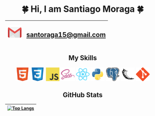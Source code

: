 <h1 align="center">🍀 Hi, I am Santiago Moraga 🍀</h1>

<div align="center">

| ![EMAIL](./assets/icons8-gmail-48.png) | <h2 align="center">santoraga15@gmail.com</h2> |
| - | - |

</div>

<h2 align="center">My Skills</h2>

<div align="center">

<img src="https://raw.githubusercontent.com/devicons/devicon/master/icons/html5/html5-original.svg" width="45"/>
<img src="https://raw.githubusercontent.com/devicons/devicon/master/icons/css3/css3-original.svg" width="45"/>
<img src="https://raw.githubusercontent.com/devicons/devicon/master/icons/javascript/javascript-original.svg" width="45"/>
<img src="https://raw.githubusercontent.com/devicons/devicon/master/icons/sass/sass-original.svg" width="45"/>
<img src="https://raw.githubusercontent.com/devicons/devicon/master/icons/react/react-original.svg" width="45"/>
<img src="https://raw.githubusercontent.com/devicons/devicon/master/icons/python/python-original.svg" width="45"/>
<img src="https://raw.githubusercontent.com/devicons/devicon/master/icons/postgresql/postgresql-original.svg" width="45"/>
<img src="https://raw.githubusercontent.com/devicons/devicon/master/icons/flask/flask-original.svg" width="45"/>
<img src="https://raw.githubusercontent.com/devicons/devicon/master/icons/git/git-original.svg" width="45"/>

</div>
    
<h2 align="center">GitHub Stats</h2>

<div align="center">

| [![Top Langs](https://github-readme-stats.vercel.app/api/top-langs/?username=Remy349&layout=compact&langs_count=6)](https://github.com/anuraghazra/github-readme-stats) |
| ------------- |

</div>
